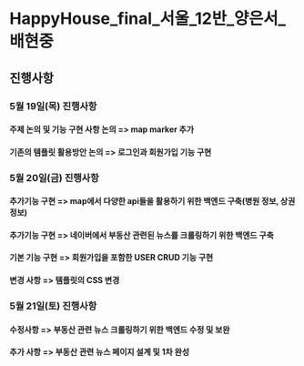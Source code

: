 # HappyHouse_final_서울_12반_양은서_배현중

## 진행사항

### 5월 19일(목) 진행사항
#### 주제 논의 및 기능 구현 사항 논의 => map marker 추가
#### 기존의 템플릿 활용방안 논의 => 로그인과 회원가입 기능 구현

### 5월 20일(금) 진행사항
#### 추가기능 구현 => map에서 다양한 api들을 활용하기 위한 백엔드 구축(병원 정보, 상권 정보)
#### 추가기능 구현 => 네이버에서 부동산 관련된 뉴스를 크롤링하기 위한 백엔드 구축 
#### 기본 기능 구현 => 회원가입을 포함한 USER CRUD 기능 구현
#### 변경 사항 => 템플릿의 CSS 변경

### 5월 21일(토) 진행사항
#### 수정사항 => 부동산 관련 뉴스 크롤링하기 위한 백엔드 수정 및 보완
#### 추가 사항 => 부동산 관련 뉴스 페이지 설계 및 1차 완성
